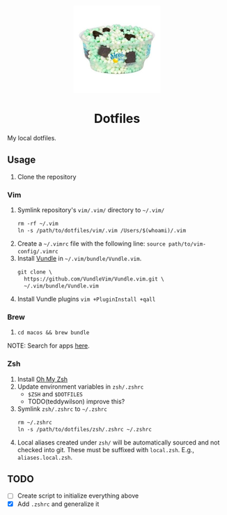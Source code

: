 <p align="center">
  <a href="https://www.github.com/teddywilson/dotfiles">
    <img alt="Cool Mint Crunch" src="cool-mint-crunch.jpg" width=200 />
  </a>
</p>
<h1 align="center">
  Dotfiles
</h1>
My local dotfiles.

## Usage
1.  Clone the repository

### Vim
1.  Symlink repository's `vim/.vim/` directory to `~/.vim/`
    ```
    rm -rf ~/.vim
    ln -s /path/to/dotfiles/vim/.vim /Users/$(whoami)/.vim
    ```
2.  Create a `~/.vimrc` file with the following line:
    `source path/to/vim-config/.vimrc`
3.  Install [Vundle](https://github.com/VundleVim/Vundle.vim) in `~/.vim/bundle/Vundle.vim`.
    ```
    git clone \
      https://github.com/VundleVim/Vundle.vim.git \
      ~/.vim/bundle/Vundle.vim
    ```  
4.  Install Vundle plugins `vim +PluginInstall +qall`

### Brew
1.  `cd macos && brew bundle`

NOTE: Search for apps [here](https://formulae.brew.sh/).

### Zsh
1.  Install [Oh My Zsh](https://ohmyz.sh/)
2.  Update environment variables in `zsh/.zshrc`
    * `$ZSH` and `$DOTFILES`
    * TODO(teddywilson) improve this?
3.  Symlink `zsh/.zshrc` to `~/.zshrc`
    ```
    rm ~/.zshrc
    ln -s /path/to/dotfiles/zsh/.zshrc ~/.zshrc
    ```
4.  Local aliases created under `zsh/` will be automatically
    sourced and not checked into git. These must be suffixed
    with `local.zsh`. E.g., `aliases.local.zsh`.

## TODO
- [ ] Create script to initialize everything above
- [x] Add `.zshrc` and generalize it

